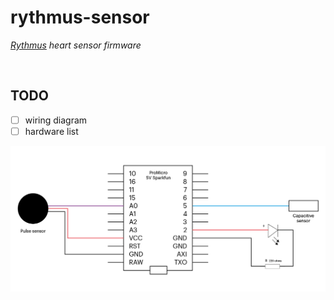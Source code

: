 # rythmus-sensor
*[Rythmus](https://github.com/chevalvert?q=rythmus) heart sensor firmware*

<br>

## TODO 

- [ ] wiring diagram
- [ ] hardware list

![wiring-promicro-rythmus.png](images/wiring-promicro-rythmus.png)
